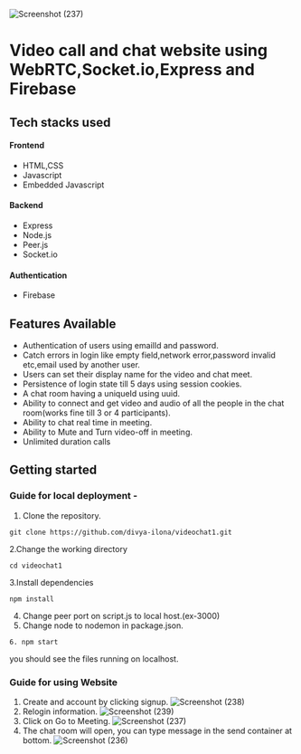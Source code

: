 ![Screenshot (237)](https://user-images.githubusercontent.com/61948559/125345553-4fd5f480-e376-11eb-9730-6d26581f866a.png)
# Video call and chat website using WebRTC,Socket.io,Express and Firebase

##  Tech stacks used

#### Frontend

- HTML,CSS
- Javascript
- Embedded Javascript

#### Backend

- Express
- Node.js
- Peer.js
- Socket.io

#### Authentication

- Firebase

## Features Available
- Authentication of users using emailId and password.
- Catch errors in login like empty field,network error,password invalid etc,email used by another user.
- Users can set their display name for the video and chat meet.
- Persistence of login state till 5 days using session cookies.
- A chat room having a uniqueId using uuid.
- Ability to connect and get video and audio of all the people in the chat room(works fine till 3 or 4 participants).
- Ability to chat real time in meeting.
- Ability to Mute and Turn video-off in meeting.
- Unlimited duration calls

## Getting started

### Guide for local deployment -
1. Clone the repository.
```
git clone https://github.com/divya-ilona/videochat1.git
```
2.Change the working directory
```
cd videochat1
```
3.Install dependencies
```
npm install
```
4. Change peer port on script.js to local host.(ex-3000)
5. Change node to nodemon in package.json.
```
6. npm start
```
you should see the files running on localhost.

### Guide for using Website
1. Create and account by clicking signup.
![Screenshot (238)](https://user-images.githubusercontent.com/61948559/125345675-7431d100-e376-11eb-9dcb-65be7bfcfba4.png)
2. Relogin information.
![Screenshot (239)](https://user-images.githubusercontent.com/61948559/125345841-a8a58d00-e376-11eb-99f6-7f3c3454a947.png)
3. Click on Go to Meeting.
![Screenshot (237)](https://user-images.githubusercontent.com/61948559/125345750-8d3a8200-e376-11eb-91f3-234b8d32fcdf.png)
4. The chat room will open, you can type message in the send container at bottom.
![Screenshot (236)](https://user-images.githubusercontent.com/61948559/125345213-e2c25f00-e375-11eb-8b33-465ca9a10549.png)












  
